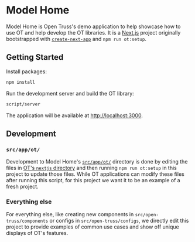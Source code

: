# Model Home

Model Home is Open Truss's demo application to help showcase how to use OT and help develop the OT libraries. It is a [Next.js](https://nextjs.org/) project originally bootstrapped with [`create-next-app`](https://github.com/vercel/next.js/tree/canary/packages/create-next-app) and `npm run ot:setup`.

## Getting Started

Install packages:

```bash
npm install
```

Run the development server and build the OT library:

```bash
script/server
```

The application will be available at [http://localhost:3000](http://localhost:3000).

## Development

### `src/app/ot/`

Development to Model Home's [`src/app/ot/`](./src/app/ot/) directory is done by editing the files in [OT's `nextjs` directory](../packages/open-truss/nextjs/) and then running `npm run ot:setup` in this project to update those files. While OT applications can modify these files after running this script, for this project we want it to be an example of a fresh project.

### Everything else

For everything else, like creating new components in `src/open-truss/components` or configs in `src/open-truss/configs`, we directly edit this project to provide examples of common use cases and show off unique displays of OT's features.
